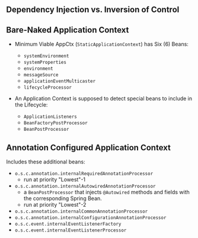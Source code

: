 

## Dependency Injection vs. Inversion of Control

## Bare-Naked Application Context

- Minimum Viable AppCtx (`StaticApplicationContext`) has Six (6) Beans:
  - `systemEnvironment`
  - `systemProperties`
  - `environment`
  - `messageSource`
  - `applicationEventMulticaster`
  - `lifecycleProcessor`
  
- An Application Context is supposed to detect special beans to include in 
  the Lifecycle:
  - `ApplicationListeners`
  - `BeanFactoryPostProcessor`
  - `BeanPostProcessor`
  
## Annotation Configured Application Context

Includes these additional beans:
- `o.s.c.annotation.internalRequiredAnnotationProcessor`
  - run at priority "Lowest"-1
- `o.s.c.annotation.internalAutowiredAnnotationProcessor`
  - a `BeanPostProcessor` that injects `@Autowired` methods and fields with
    the corresponding Spring Bean.
  - run at priority "Lowest"-2
- `o.s.c.annotation.internalCommonAnnotationProcessor`
- `o.s.c.annotation.internalConfigurationAnnotationProcessor`
- `o.s.c.event.internalEventListenerFactory`
- `o.s.c.event.internalEventListenerProcessor`
